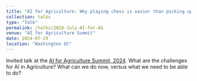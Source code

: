 ```yaml
---
title: "AI for Agriculture: Why playing chess is easier than picking up a chess piece"
collection: talks
type: "Talk"
permalink: /talks/2024-July-AI-for-AG
venue: "AI for Agriculture Summit"
date: 2024-07-29
location: "Washington DC"
---
```


Invited talk at the <a href="https://aiinstitutes.org/ai-for-agriculture-summit-2024/">AI for Agriculture Summit, 2024</a>. What are the challenges for AI in Agriculture? What can we do now, versus what we need to be able to do?
